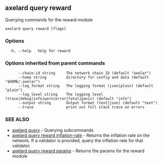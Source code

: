 ## axelard query reward

Querying commands for the reward module

```
axelard query reward [flags]
```

### Options

```
  -h, --help   help for reward
```

### Options inherited from parent commands

```
      --chain-id string     The network chain ID (default "axelar")
      --home string         directory for config and data (default "$HOME/.axelar")
      --log_format string   The logging format (json|plain) (default "plain")
      --log_level string    The logging level (trace|debug|info|warn|error|fatal|panic) (default "info")
      --output string       Output format (text|json) (default "text")
      --trace               print out full stack trace on errors
```

### SEE ALSO

- [axelard query](axelard_query.md) - Querying subcommands
- [axelard query reward inflation-rate](axelard_query_reward_inflation-rate.md) - Returns the inflation rate on the network. If a validator is provided, query the inflation rate for that validator.
- [axelard query reward params](axelard_query_reward_params.md) - Returns the params for the reward module
